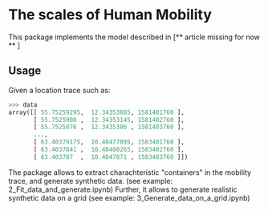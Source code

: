 # The scales of Human Mobility
This package implements the model described in 
[** article missing for now ** ]

## Usage
Given a location trace such as:

```Python
>>> data 
array([[ 55.75259295,  12.34353885, 1581401760 ],
       [ 55.7525908 ,  12.34353145, 1581402760 ],
       [ 55.7525876 ,  12.3435386 , 1581403760 ],
       ...,
       [ 63.40379175,  10.40477095, 1583401760 ],
       [ 63.4037841 ,  10.40480265, 1583402760 ],
       [ 63.403787  ,  10.4047871 , 1583403760 ]])
```

The package allows to extract charachteristic "containers" in the mobility trace, and generate synthetic data. (see example: 2_Fit_data_and_generate.ipynb)
Further, it allows to generate realistic synthetic data on a grid (see example: 3_Generate_data_on_a_grid.ipynb)

